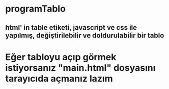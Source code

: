 # programTablo
## html' in table etiketi, javascript ve css ile yapılmış, değiştirilebilir ve doldurulabilir bir tablo

# Eğer tabloyu açıp görmek istiyorsanız "main.html" dosyasını tarayıcıda açmanız lazım 

